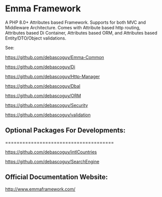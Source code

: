 # Emma Framework
A PHP 8.0+ Attributes based Framework. Supports for both MVC and Middleware Architecture. Comes with Attribute based http routing, Attributes based Di Container, Attributes based ORM, and Attributes based Entity/DTO/Object validations.

See:

https://github.com/debascoguy/Emma-Common

https://github.com/debascoguy/Di

https://github.com/debascoguy/Http-Manager

https://github.com/debascoguy/Dbal

https://github.com/debascoguy/ORM

https://github.com/debascoguy/Security

https://github.com/debascoguy/validation


## Optional Packages For Developments:
======================================

https://github.com/debascoguy/intlCountries

https://github.com/debascoguy/SearchEngine

## Official Documentation Website:
http://www.emmaframework.com/
